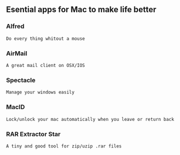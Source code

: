 ## Esential apps for Mac to make life better

### Alfred
    Do every thing whitout a mouse
### AirMail
    A great mail client on OSX/IOS
### Spectacle
    Manage your windows easily
### MacID
    Lock/unlock your mac automatically when you leave or return back
### RAR Extractor Star
    A tiny and good tool for zip/uzip .rar files
